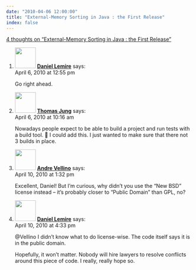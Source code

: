 ```yaml
---
date: "2010-04-06 12:00:00"
title: "External-Memory Sorting in Java : the First Release"
index: false
---
```


[4 thoughts on &ldquo;External-Memory Sorting in Java : the First Release&rdquo;](/lemire/blog/2010/04-06-external-memory-sorting-in-java-the-first-release)

<ol class="comment-list">
<li id="comment-52405" class="comment byuser comment-author-lemire bypostauthor even thread-even depth-1">
<div class="comment-author vcard">
<img alt src="https://secure.gravatar.com/avatar/2ca999bef9535950f5b84281a4dab006?s=56&#038;d=mm&#038;r=g" srcset="https://secure.gravatar.com/avatar/2ca999bef9535950f5b84281a4dab006?s=112&#038;d=mm&#038;r=g 2x" class="avatar avatar-56 photo" height="56" width="56" decoding="async" /> <b class="fn"><a href="https://lemire.me/blog/" class="url" rel="ugc">Daniel Lemire</a></b> <span class="says">says:</span> </div>
<div class="comment-metadata"><time datetime="2010-04-06T12:55:21+00:00">April 6, 2010 at 12:55 pm</time></a> </div>
<div class="comment-content">
<p>Go right ahead.</p>
</div>
</li>
<li id="comment-52404" class="comment odd alt thread-odd thread-alt depth-1">
<div class="comment-author vcard">
<img alt src="https://secure.gravatar.com/avatar/0d6b052f4e55072d8767ff1acf9bf923?s=56&#038;d=mm&#038;r=g" srcset="https://secure.gravatar.com/avatar/0d6b052f4e55072d8767ff1acf9bf923?s=112&#038;d=mm&#038;r=g 2x" class="avatar avatar-56 photo" height="56" width="56" decoding="async" /> <b class="fn"><a href="https://theyougen.blogspot.com/" class="url" rel="ugc external nofollow">Thomas Jung</a></b> <span class="says">says:</span> </div>
<div class="comment-metadata"><time datetime="2010-04-06T10:16:32+00:00">April 6, 2010 at 10:16 am</time></a> </div>
<div class="comment-content">
<p>Nowadays people expect to be able to build a project and run tests with a build tool. 🙂 I could add this. I just wanted to make sure that there not 3 builds in place.</p>
</div>
</li>
<li id="comment-52411" class="comment even thread-even depth-1">
<div class="comment-author vcard">
<img alt src="https://secure.gravatar.com/avatar/8e2e3a01bf33747391457d97e0df832b?s=56&#038;d=mm&#038;r=g" srcset="https://secure.gravatar.com/avatar/8e2e3a01bf33747391457d97e0df832b?s=112&#038;d=mm&#038;r=g 2x" class="avatar avatar-56 photo" height="56" width="56" loading="lazy" decoding="async" /> <b class="fn"><a href="https://synthese.wordpress.com/" class="url" rel="ugc external nofollow">Andre Vellino</a></b> <span class="says">says:</span> </div>
<div class="comment-metadata"><time datetime="2010-04-10T13:32:46+00:00">April 10, 2010 at 1:32 pm</time></a> </div>
<div class="comment-content">
<p>Excellent, Daniel! But I&rsquo;m curious, why didn&rsquo;t you use the &ldquo;New BSD&rdquo; license instead &#8211; it&rsquo;s probably closer to &ldquo;Public Domain&rdquo; than GPL, no?</p>
</div>
</li>
<li id="comment-52412" class="comment odd alt thread-odd thread-alt depth-1">
<div class="comment-author vcard">
<img alt src="https://secure.gravatar.com/avatar/4b736113aa1557b9a110b5123d81d5f6?s=56&#038;d=mm&#038;r=g" srcset="https://secure.gravatar.com/avatar/4b736113aa1557b9a110b5123d81d5f6?s=112&#038;d=mm&#038;r=g 2x" class="avatar avatar-56 photo" height="56" width="56" loading="lazy" decoding="async" /> <b class="fn"><a href="https://lemire.me/blog/" class="url" rel="ugc">Daniel Lemire</a></b> <span class="says">says:</span> </div>
<div class="comment-metadata"><time datetime="2010-04-10T16:33:17+00:00">April 10, 2010 at 4:33 pm</time></a> </div>
<div class="comment-content">
<p>@Vellino I didn&rsquo;t know what to do license-wise. The code itself says it is in the public domain.</p>
<p>Hopefully, it won&rsquo;t matter. Nobody will hire lawyers to resolve conflicts around this piece of code. I really, really hope so.</p>
</div>
</li>
</ol>
